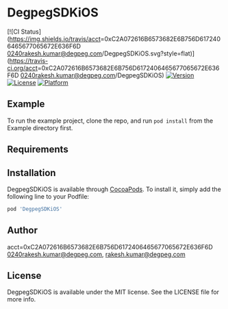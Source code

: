 # DegpegSDKiOS

[![CI Status](https://img.shields.io/travis/acct<blob>=0xC2A072616B6573682E6B756D6172406465677065672E636F6D  0240rakesh.kumar@degpeg.com/DegpegSDKiOS.svg?style=flat)](https://travis-ci.org/acct<blob>=0xC2A072616B6573682E6B756D6172406465677065672E636F6D  0240rakesh.kumar@degpeg.com/DegpegSDKiOS)
[![Version](https://img.shields.io/cocoapods/v/DegpegSDKiOS.svg?style=flat)](https://cocoapods.org/pods/DegpegSDKiOS)
[![License](https://img.shields.io/cocoapods/l/DegpegSDKiOS.svg?style=flat)](https://cocoapods.org/pods/DegpegSDKiOS)
[![Platform](https://img.shields.io/cocoapods/p/DegpegSDKiOS.svg?style=flat)](https://cocoapods.org/pods/DegpegSDKiOS)

## Example

To run the example project, clone the repo, and run `pod install` from the Example directory first.

## Requirements

## Installation

DegpegSDKiOS is available through [CocoaPods](https://cocoapods.org). To install
it, simply add the following line to your Podfile:

```ruby
pod 'DegpegSDKiOS'
```

## Author

acct<blob>=0xC2A072616B6573682E6B756D6172406465677065672E636F6D  0240rakesh.kumar@degpeg.com, rakesh.kumar@degpeg.com

## License

DegpegSDKiOS is available under the MIT license. See the LICENSE file for more info.
